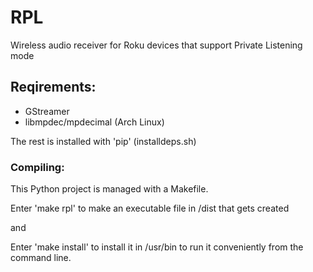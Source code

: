 # RPL
Wireless audio receiver for Roku devices that support Private Listening mode

## Reqirements:

- GStreamer
- libmpdec/mpdecimal (Arch Linux)

The rest is installed with 'pip' (installdeps.sh)

### Compiling:

This Python project is managed with a Makefile.

Enter 'make rpl' to make an executable file in /dist that gets created

and

Enter 'make install' to install it in /usr/bin to run it conveniently from the command line.
